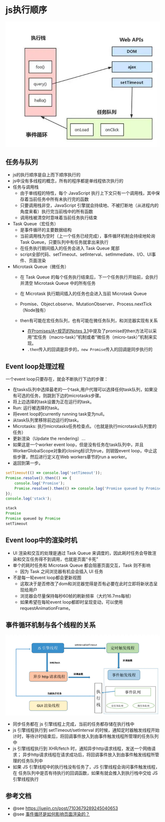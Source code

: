# js执行顺序



![图 0](../images/fafb73cb0b20c2804a731ea9974014f0ea01a51cdc4e2f999454df81d78848f8.png)  

## 任务与队列

- js的执行顺序是自上而下顺序执行的
- js中没有多线程的概念，所有的程序都是单线程依次执行的
- 任务与调用栈
  - 由于单线程的特性，每个 JavaScript 执行上下文只有一个调用栈，其中保存着当前任务中所有未执行完的函数
  - 只要调用栈非空，JavaScript 引擎就会持续地、不被打断地（从进程内的角度来看）执行完当前栈中的所有函数
  - 调用栈被清空时意味着当前任务执行结束
- Task Queue（宏任务）
  - 是事件循环的主要数据结构
  - 当前调用栈为空时（上一个任务已经完成），事件循环机制会持续地轮询 Task Queue，只要队列中有任务就拿出来执行
  - 在任务执行期间插入的任务会进入 Task Queue 尾部
  - script全部代码、setTimeout、setInterval、setImmediate、I/O、UI事件、页面渲染
- Microtask Queue（微任务）
  - 在 Task Queue 的每个任务执行结束后，下一个任务执行开始前，会执行并清空 Microtask Queue 中的所有任务
  - 在 Microtask 执行期间插入的任务也会进入当前 Microtask Queue
  - Promise、Object.observe、MutationObserver、Process.nextTick（Node独有）

  - then有可能在宏任务队列，也有可能在微任务队列，和浏览器实现有关系
    - [在Promises/A+规范的Notes 3.1](https://promisesaplus.com/#notes)中提及了promise的then方法可以采用“宏任务（macro-task）”机制或者“微任务（micro-task）”机制来实现。
    - `.then`传入的回调是异步的，`new Promise`传入的回调是同步执行的

## Event loop处理过程

一个event loop只要存在，就会不断执行下边的步骤：
- 在tasks队列中选择最老的一个task,用户代理可以选择任何task队列，如果没有可选的任务，则跳到下边的microtasks步骤。
- 将上边选择的task设置为正在运行的task。
- Run: 运行被选择的task。
- 将event loop的currently running task变为null。
- 从task队列里移除前边运行的task。
- Microtasks: 执行microtasks任务检查点。（也就是执行microtasks队列里的任务）
- 更新渲染（Update the rendering）...
- 如果这是一个worker event loop，但是没有任务在task队列中，并且WorkerGlobalScope对象的closing标识为true，则销毁event loop，中止这些步骤，然后进行定义在Web workers章节的run a worker。
- 返回到第一步。

```js
setTimeout(() => console.log('setTimeout'));
Promise.resolve().then(() => {
    console.log('Promise');
    Promise.resolve().then(() => console.log('Promise queued by Promise'));
});
console.log('stack');
```

```js
stack
Promise
Promise queued by Promise
setTimeout
```

## Event loop中的渲染时机
- UI 渲染和交互的处理是通过 Task Queue 来调度的，因此耗时任务会导致渲染和交互任务得不到调用，也就是页面“卡死”
- 单个的耗时任务和 Microtask Queue 都会阻塞页面交互，Task 则不影响
  - 因为 Task 之间浏览器有机会会插入 UI 任务
- 不是每一轮event loop都会更新视图
  - 这取决于是否修改了dom和浏览器觉得是否有必要在此时立即将新状态呈现给用户
  - 浏览器会尽量保持每秒60帧的刷新频率（大约16.7ms每帧）
  - 如果希望在每轮event loop都即时呈现变动，可以使用requestAnimationFrame。

## 事件循环机制与各个线程的关系

![图 1](../images/c5eb7ee21c66b25e1df50cf2e5ba3a9402203d3781cf795bbe9afe13c99918b8.png)  

- 同步任务都在 js 引擎线程上完成，当前的任务都存储在执行栈中
- js 引擎线程执行到 setTimeout/setInterval 的时候，通知定时器触发线程开始计时，等待计时结束后，将回调事件放入到由事件触发线程所管理的任务队列中
- js 引擎线程执行到 XHR/fetch 时，通知异步http请求线程，发送一个网络请求； 异步http请求线程在请求成功后，将回调事件放入到由事件触发线程所管理的任务队列中
- 如果 JS 引擎线程中的执行栈没有任务了，JS 引擎线程会询问事件触发线程，在 任务队列中是否有待执行的回调函数，如果有就会推入到执行栈中交给 JS 引擎线程执行



## 参考文档

- @see https://juejin.cn/post/7103679289245040653
- @see [事件循环是如何影响页面渲染的？](https://github.com/aooy/blog/issues/5)
